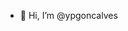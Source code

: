 - 👋 Hi, I’m @ypgoncalves

<!---
ypgoncalves/ypgoncalves is a ✨ special ✨ repository because its `README.md` (this file) appears on your GitHub profile.
You can click the Preview link to take a look at your changes.
--->
